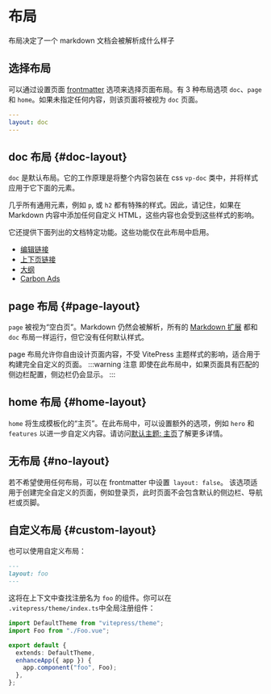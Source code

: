 # 布局

布局决定了一个 markdown 文档会被解析成什么样子

## 选择布局

可以通过设置页面 [frontmatter](./frontmatter-config) 选项来选择页面布局。有 3 种布局选项 `doc`、`page` 和 `home`。如果未指定任何内容，则该页面将被视为 `doc` 页面。

```yaml
---
layout: doc
---
```

## doc 布局 {#doc-layout}

`doc` 是默认布局。它的工作原理是将整个内容包装在 css `vp-doc` 类中，并将样式应用于它下面的元素。

几乎所有通用元素，例如 `p`, 或 `h2` 都有特殊的样式。因此，请记住，如果在 Markdown 内容中添加任何自定义 HTML，这些内容也会受到这些样式的影响。

它还提供下面列出的文档特定功能。这些功能仅在此布局中启用。

- [编辑链接](./default-theme-edit-link)
- [上下页链接](./default-theme-prev-next-links)
- [大纲](./default-theme-config#outline)
- [Carbon Ads](./default-theme-carbon-ads)

## page 布局 {#page-layout}

`page` 被视为“空白页”。Markdown 仍然会被解析，所有的 [Markdown 扩展](../guide/markdown) 都和 `doc` 布局一样运行，但它没有任何默认样式。

page 布局允许你自由设计页面内容，不受 VitePress 主题样式的影响，适合用于构建完全自定义的页面。
:::warning 注意
即使在此布局中，如果页面具有匹配的侧边栏配置，侧边栏仍会显示。
:::

## home 布局 {#home-layout}

`home` 将生成模板化的“主页”。在此布局中，可以设置额外的选项，例如 `hero` 和 `features` 以进一步自定义内容。请访问[默认主题: 主页](./default-theme-home-page)了解更多详情。

## 无布局 {#no-layout}

若不希望使用任何布局，可以在 frontmatter 中设置` layout: false`。
该选项适用于创建完全自定义的页面，例如登录页，此时页面不会包含默认的侧边栏、导航栏或页脚。

## 自定义布局 {#custom-layout}

也可以使用自定义布局：

```md
---
layout: foo
---
```

这将在上下文中查找注册名为 `foo` 的组件。你可以在 `.vitepress/theme/index.ts`中全局注册组件：

```ts
import DefaultTheme from "vitepress/theme";
import Foo from "./Foo.vue";

export default {
  extends: DefaultTheme,
  enhanceApp({ app }) {
    app.component("foo", Foo);
  },
};
```
